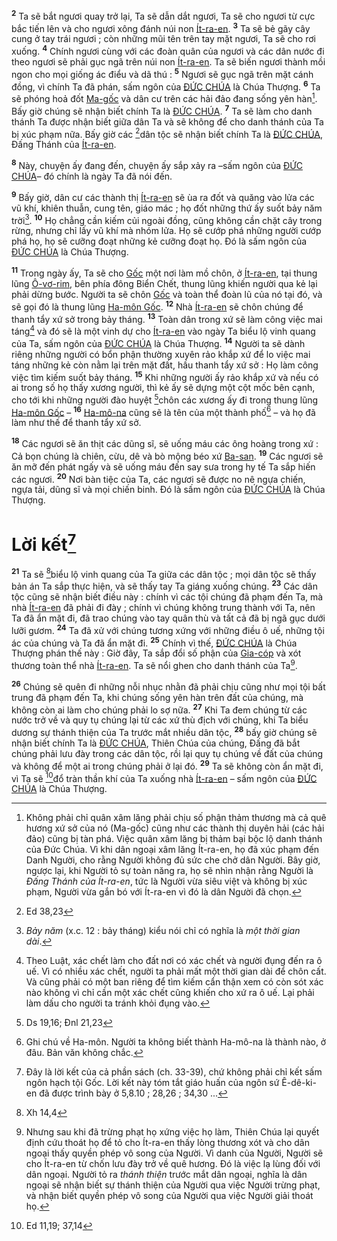 <sup><b>2</b></sup> Ta sẽ bắt ngươi quay trở lại, Ta sẽ dẫn dắt ngươi, Ta sẽ cho ngươi từ cực bắc tiến lên và cho ngươi xông đánh núi non [Ít-ra-en](). <sup><b>3</b></sup> Ta sẽ bẻ gãy cây cung ở tay trái ngươi ; còn những mũi tên trên tay mặt ngươi, Ta sẽ cho rơi xuống. <sup><b>4</b></sup> Chính ngươi cùng với các đoàn quân của ngươi và các dân nước đi theo ngươi sẽ phải gục ngã trên núi non [Ít-ra-en](). Ta sẽ biến ngươi thành mồi ngon cho mọi giống ác điểu và dã thú : <sup><b>5</b></sup> Ngươi sẽ gục ngã trên mặt cánh đồng, vì chính Ta đã phán, sấm ngôn của [ĐỨC CHÚA]() là Chúa Thượng. <sup><b>6</b></sup> Ta sẽ phóng hoả đốt [Ma-gốc]() và dân cư trên các hải đảo đang sống yên hàn[^2-adc08850-1586-4046-a3ea-1fde4f7a18fc]. Bấy giờ chúng sẽ nhận biết chính Ta là [ĐỨC CHÚA](). <sup><b>7</b></sup> Ta sẽ làm cho danh thánh Ta được nhận biết giữa dân Ta và sẽ không để cho danh thánh của Ta bị xúc phạm nữa. Bấy giờ các [^2@-adc08850-1586-4046-a3ea-1fde4f7a18fc]dân tộc sẽ nhận biết chính Ta là [ĐỨC CHÚA](), Đấng Thánh của [Ít-ra-en]().

<sup><b>8</b></sup> Này, chuyện ấy đang đến, chuyện ấy sắp xảy ra –sấm ngôn của [ĐỨC CHÚA]()– đó chính là ngày Ta đã nói đến.

<sup><b>9</b></sup> Bấy giờ, dân cư các thành thị [Ít-ra-en]() sẽ ùa ra đốt và quăng vào lửa các vũ khí, khiên thuẫn, cung tên, giáo mác ; họ đốt những thứ ấy suốt bảy năm trời[^3-adc08850-1586-4046-a3ea-1fde4f7a18fc]. <sup><b>10</b></sup> Họ chẳng cần kiếm củi ngoài đồng, cũng không cần chặt cây trong rừng, nhưng chỉ lấy vũ khí mà nhóm lửa. Họ sẽ cướp phá những người cướp phá họ, họ sẽ cưỡng đoạt những kẻ cưỡng đoạt họ. Đó là sấm ngôn của [ĐỨC CHÚA]() là Chúa Thượng.

<sup><b>11</b></sup> Trong ngày ấy, Ta sẽ cho [Gốc]() một nơi làm mồ chôn, ở [Ít-ra-en](), tại thung lũng [Ô-vơ-rim](), bên phía đông Biển Chết, thung lũng khiến người qua kẻ lại phải dừng bước. Người ta sẽ chôn [Gốc]() và toàn thể đoàn lũ của nó tại đó, và sẽ gọi đó là thung lũng [Ha-môn Gốc](). <sup><b>12</b></sup> Nhà [Ít-ra-en]() sẽ chôn chúng để thanh tẩy xứ sở trong bảy tháng. <sup><b>13</b></sup> Toàn dân trong xứ sẽ làm công việc mai táng[^4-adc08850-1586-4046-a3ea-1fde4f7a18fc] và đó sẽ là một vinh dự cho [Ít-ra-en]() vào ngày Ta biểu lộ vinh quang của Ta, sấm ngôn của [ĐỨC CHÚA]() là Chúa Thượng. <sup><b>14</b></sup> Người ta sẽ dành riêng những người có bổn phận thường xuyên rảo khắp xứ để lo việc mai táng những kẻ còn nằm lại trên mặt đất, hầu thanh tẩy xứ sở : Họ làm công việc tìm kiếm suốt bảy tháng. <sup><b>15</b></sup> Khi những người ấy rảo khắp xứ và nếu có ai trong số họ thấy xương người, thì kẻ ấy sẽ dựng một cột mốc bên cạnh, cho tới khi những người đào huyệt [^3@-adc08850-1586-4046-a3ea-1fde4f7a18fc]chôn các xương ấy đi trong thung lũng [Ha-môn Gốc]() – <sup><b>16</b></sup> [Ha-mô-na]() cũng sẽ là tên của một thành phố[^5-adc08850-1586-4046-a3ea-1fde4f7a18fc] – và họ đã làm như thế để thanh tẩy xứ sở.

<sup><b>18</b></sup> Các ngươi sẽ ăn thịt các dũng sĩ, sẽ uống máu các ông hoàng trong xứ : Cả bọn chúng là chiên, cừu, dê và bò mộng béo xứ [Ba-san](). <sup><b>19</b></sup> Các ngươi sẽ ăn mỡ đến phát ngấy và sẽ uống máu đến say sưa trong hy tế Ta sắp hiến các ngươi. <sup><b>20</b></sup> Nơi bàn tiệc của Ta, các ngươi sẽ được no nê ngựa chiến, ngựa tải, dũng sĩ và mọi chiến binh. Đó là sấm ngôn của [ĐỨC CHÚA]() là Chúa Thượng.


# Lời kết[^7-adc08850-1586-4046-a3ea-1fde4f7a18fc]
<sup><b>21</b></sup> Ta sẽ [^5@-adc08850-1586-4046-a3ea-1fde4f7a18fc]biểu lộ vinh quang của Ta giữa các dân tộc ; mọi dân tộc sẽ thấy bản án Ta sắp thực hiện, và sẽ thấy tay Ta giáng xuống chúng. <sup><b>23</b></sup> Các dân tộc cũng sẽ nhận biết điều này : chính vì các tội chúng đã phạm đến Ta, mà nhà [Ít-ra-en]() đã phải đi đày ; chính vì chúng không trung thành với Ta, nên Ta đã ẩn mặt đi, đã trao chúng vào tay quân thù và tất cả đã bị ngã gục dưới lưỡi gươm. <sup><b>24</b></sup> Ta đã xử với chúng tương xứng với những điều ô uế, những tội ác của chúng và Ta đã ẩn mặt đi. <sup><b>25</b></sup> Chính vì thế, [ĐỨC CHÚA]() là Chúa Thượng phán thế này : Giờ đây, Ta sắp đổi số phận của [Gia-cóp]() và xót thương toàn thể nhà [Ít-ra-en](). Ta sẽ nổi ghen cho danh thánh của Ta[^9-adc08850-1586-4046-a3ea-1fde4f7a18fc].

<sup><b>26</b></sup> Chúng sẽ quên đi những nỗi nhục nhằn đã phải chịu cũng như mọi tội bất trung đã phạm đến Ta, khi chúng sống yên hàn trên đất của chúng, mà không còn ai làm cho chúng phải lo sợ nữa. <sup><b>27</b></sup> Khi Ta đem chúng từ các nước trở về và quy tụ chúng lại từ các xứ thù địch với chúng, khi Ta biểu dương sự thánh thiện của Ta trước mắt nhiều dân tộc, <sup><b>28</b></sup> bấy giờ chúng sẽ nhận biết chính Ta là [ĐỨC CHÚA](), Thiên Chúa của chúng, Đấng đã bắt chúng phải lưu đày trong các dân tộc, rồi lại quy tụ chúng về đất của chúng và không để một ai trong chúng phải ở lại đó. <sup><b>29</b></sup> Ta sẽ không còn ẩn mặt đi, vì Ta sẽ [^6@-adc08850-1586-4046-a3ea-1fde4f7a18fc]đổ tràn thần khí của Ta xuống nhà [Ít-ra-en]() – sấm ngôn của [ĐỨC CHÚA]() là Chúa Thượng.

[^2-adc08850-1586-4046-a3ea-1fde4f7a18fc]: Không phải chỉ quân xâm lăng phải chịu số phận thảm thương mà cả quê hương xứ sở của nó (Ma-gốc) cũng như các thành thị duyên hải (các hải đảo) cũng bị tàn phá. Việc quân xâm lăng bị thảm bại bộc lộ danh thánh của Đức Chúa. Vì khi dân ngoại xâm lăng Ít-ra-en, họ đã xúc phạm đến Danh Người, cho rằng Người không đủ sức che chở dân Người. Bây giờ, ngược lại, khi Người tỏ sự toàn năng ra, họ sẽ nhìn nhận rằng Người là *Đấng Thánh của Ít-ra-en*, tức là Người vừa siêu việt và không bị xúc phạm, Người vừa gắn bó với Ít-ra-en vì đó là dân Người đã chọn.
[^3-adc08850-1586-4046-a3ea-1fde4f7a18fc]: *Bảy năm* (x.c. 12 : bảy tháng) kiểu nói chỉ có nghĩa là *một thời gian dài*.
[^4-adc08850-1586-4046-a3ea-1fde4f7a18fc]: Theo Luật, xác chết làm cho đất nơi có xác chết và người đụng đến ra ô uế. Vì có nhiều xác chết, người ta phải mất một thời gian dài để chôn cất. Và cũng phải có một ban riêng để tìm kiếm cẩn thận xem có còn sót xác nào không vì chỉ cần một xác chết cũng khiến cho xứ ra ô uế. Lại phải làm dấu cho người ta tránh khỏi đụng vào.
[^5-adc08850-1586-4046-a3ea-1fde4f7a18fc]: Ghi chú về Ha-môn. Người ta không biết thành Ha-mô-na là thành nào, ở đâu. Bản văn không chắc.
[^7-adc08850-1586-4046-a3ea-1fde4f7a18fc]: Đây là lời kết của cả phần sách (ch. 33-39), chứ không phải chỉ kết sấm ngôn hạch tội Gốc. Lời kết này tóm tắt giáo huấn của ngôn sứ Ê-dê-ki-en đã được trình bày ở 5,8.10 ; 28,26 ; 34,30 ...
[^9-adc08850-1586-4046-a3ea-1fde4f7a18fc]: Nhưng sau khi đã trừng phạt họ xứng việc họ làm, Thiên Chúa lại quyết định cứu thoát họ để tỏ cho Ít-ra-en thấy lòng thương xót và cho dân ngoại thấy quyền phép vô song của Người. Vì danh của Người, Người sẽ cho Ít-ra-en từ chốn lưu đày trở về quê hương. Đó là việc lạ lùng đối với dân ngoại. Người tỏ ra *thánh thiện* trước mắt dân ngoại, nghĩa là dân ngoại sẽ nhận biết sự thánh thiện của Người qua việc Người trừng phạt, và nhận biết quyền phép vô song của Người qua việc Người giải thoát họ.
[^2@-adc08850-1586-4046-a3ea-1fde4f7a18fc]: Ed 38,23
[^3@-adc08850-1586-4046-a3ea-1fde4f7a18fc]: Ds 19,16; Đnl 21,23
[^5@-adc08850-1586-4046-a3ea-1fde4f7a18fc]: Xh 14,4
[^6@-adc08850-1586-4046-a3ea-1fde4f7a18fc]: Ed 11,19; 37,14